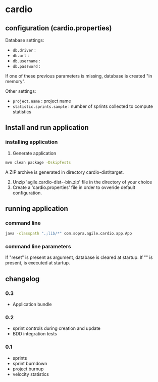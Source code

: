 # cardio

## configuration (cardio.properties)

Database settings:
* `db.driver` :
* `db.url` :
* `db.username` :
* `db.password` :

If one of these previous parameters is missing, database is created "in memory".

Other settings:
* `project.name` : project name
* `statistic.sprints.sample` : number of sprints collected to compute statistics

## Install and run application

### installing application

1. Generate application
```sh
mvn clean package -DskipTests
```
A ZIP archive is generated in directory cardio-dist\target.

2. Unzip 'agile.cardio-dist-<version>-bin.zip' file in the directory of your choice
3. Create a 'cardio.properties' file in order to ovveride default configuration.

## running application

### command line

```sh
java -classpath ".;lib/*" com.sopra.agile.cardio.app.App
```

### command line parameters

If "reset" is present as argument, database is cleared at startup.
If "<sql file>" is present, <sqll file> is executed at startup.

## changelog

### 0.3
* Application bundle

### 0.2
* sprint controls during creation and update
* BDD integration tests

### 0.1
* sprints
* sprint burndown
* project burnup
* velocity statistics
